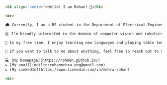 <br>

```html
<h1 align="center">Hello! I am Rohan! 👋</h1>

<br>

🎓 Currently, I am a BS student in the Department of Electrical Engineering and Computer Science at IISER Bhopal.

💻 I’m broadly interested in the domain of computer vision and robotics.

🎵 In my free time, I enjoy learning new languages and playing table tennis to unwind.

🤝 If you want to talk to me about anything, feel free to reach out to me on the email given below.

💻 [My homepage](https://rohmeh.github.io/)  
↳ [My email](mailto:rohanmehra.eng@gmail.com)
↳ [My LinkedIn](https://www.linkedin.com/in/mehra-rohan)

<br>
```



<!--
**rohmeh/rohmeh** is a ✨ _special_ ✨ repository because its `README.md` (this file) appears on your GitHub profile.

Here are some ideas to get you started:

- 🔭 I’m currently working on ...
- 🌱 I’m currently learning ...
- 👯 I’m looking to collaborate on ...
- 🤔 I’m looking for help with ...
- 💬 Ask me about ...
- 📫 How to reach me: ...
- 😄 Pronouns: ...
- ⚡ Fun fact: ...
-->
